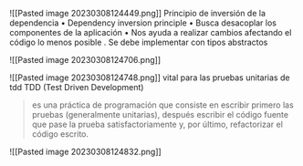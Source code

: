 ![[Pasted image 20230308124449.png]]
Principio de inversión de la dependencia
• Dependency inversion principle
• Busca desacoplar los componentes de la aplicación
• Nos ayuda a realizar cambios afectando el código lo menos posible
. Se debe implementar con tipos abstractos



![[Pasted image 20230308124706.png]]

![[Pasted image 20230308124748.png]]
vital para las pruebas unitarias de tdd
TDD (Test Driven Development)

> es una práctica de programación que consiste en escribir primero las pruebas (generalmente unitarias), después escribir el código fuente que pase la prueba satisfactoriamente y, por último, refactorizar el código escrito.

![[Pasted image 20230308124832.png]]

